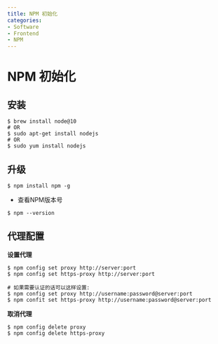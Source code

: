 ```yaml
---
title: NPM 初始化
categories:
- Software
- Frontend
- NPM
---
```

# NPM 初始化

## 安装

```shell
$ brew install node@10
# OR
$ sudo apt-get install nodejs
# OR
$ sudo yum install nodejs
```

## 升级

```shell
$ npm install npm -g
```

- 查看NPM版本号

```shell
$ npm --version
```

## 代理配置

**设置代理**

```shell
$ npm config set proxy http://server:port
$ npm config set https-proxy http://server:port

# 如果需要认证的话可以这样设置:
$ npm config set proxy http://username:password@server:port
$ npm confit set https-proxy http://username:password@server:port
```

**取消代理**

```shell
$ npm config delete proxy
$ npm config delete https-proxy
```
